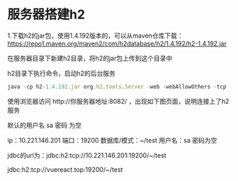 # 服务器搭建h2

1.下载h2的jar包，使用1.4.192版本的，可以从maven仓库下载：
https://repo1.maven.org/maven2/com/h2database/h2/1.4.192/h2-1.4.192.jar


在服务器目录下新建h2目录，将h2的jar包上传到这个目录中


h2目录下执行命令，启动h2的后台服务

```js
java -cp h2-1.4.192.jar org.h2.tools.Server -web -webAllowOthers -tcp -tcpPort 19200 -tcpAllowOthers &
```


使用浏览器访问  http://你服务器地址:8082/ ，出现如下图页面，说明连接上了h2服务

默认的用户名 sa 密码 为空


ip：10.221.146.201
端口：19200
数据库/模式：~/test
用户名：sa
密码为空
 
jdbc的url为：jdbc:h2:tcp://10.221.146.201:19200/~/test

jdbc:h2:tcp://vuereact.top:19200/~/test